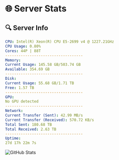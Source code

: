 # 🌐 Server Stats
## 🔍 Server Info
```yaml
CPU: Intel(R) Xeon(R) CPU E5-2699 v4 @ 1227.21GHz
CPU Usage: 0.80%
Cores: 44P | 88T
-----------------------------------
Memory:
Current Usage: 145.58 GB/503.74 GB
Available: 354.69 GB
-----------------------------------
Disk:
Current Usage: 55.68 GB/1.71 TB
Free: 1.57 TB
-----------------------------------
GPU:
No GPU detected
-----------------------------------
Network:
Current Transfer (Sent): 42.99 MB/s
Current Transfer (Received): 570.72 KB/s
Total Sent: 180.68 TB
Total Received: 2.63 TB
-----------------------------------
Uptime:
27d 17h 22m 7s
```
![GitHub Stats](https://img.shields.io/badge/Updated-2025-03-07_16:05:25-blue)